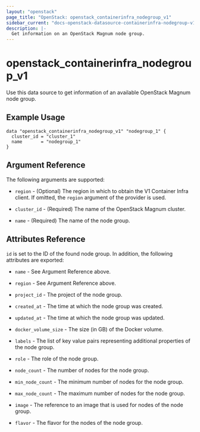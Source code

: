 ```yaml
---
layout: "openstack"
page_title: "OpenStack: openstack_containerinfra_nodegroup_v1"
sidebar_current: "docs-openstack-datasource-containerinfra-nodegroup-v1"
description: |-
  Get information on an OpenStack Magnum node group.
---
```


# openstack\_containerinfra\_nodegroup\_v1

Use this data source to get information of an available OpenStack Magnum node group.

## Example Usage

```hcl
data "openstack_containerinfra_nodegroup_v1" "nodegroup_1" {
  cluster_id = "cluster_1"
  name       = "nodegroup_1"
}
```

## Argument Reference

The following arguments are supported:

* `region` - (Optional) The region in which to obtain the V1 Container Infra
    client.
    If omitted, the `region` argument of the provider is used.

* `cluster_id` - (Required) The name of the OpenStack Magnum cluster.

* `name` - (Required) The name of the node group.

## Attributes Reference

`id` is set to the ID of the found node group. In addition, the following
attributes are exported:

* `name` - See Argument Reference above.

* `region` - See Argument Reference above.

* `project_id` - The project of the node group.

* `created_at` - The time at which the node group was created.

* `updated_at` - The time at which the node group was updated.

* `docker_volume_size` - The size (in GB) of the Docker volume.

* `labels` - The list of key value pairs representing additional properties of
    the node group.

* `role` - The role of the node group.

* `node_count` - The number of nodes for the node group.

* `min_node_count` - The minimum number of nodes for the node group.

* `max_node_count` - The maximum number of nodes for the node group.

* `image` - The reference to an image that is used for nodes of the node group.

* `flavor` - The flavor for the nodes of the node group.
